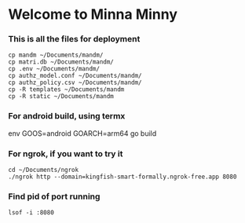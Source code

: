 # Welcome to Minna Minny


### This is all the files for deployment
```
cp mandm ~/Documents/mandm/
cp matri.db ~/Documents/mandm/
cp .env ~/Documents/mandm/
cp authz_model.conf ~/Documents/mandm/
cp authz_policy.csv ~/Documents/mandm/
cp -R templates ~/Documents/mandm
cp -R static ~/Documents/mandm
```
### For android build, using termx
env GOOS=android GOARCH=arm64 go build


### For ngrok, if you want to try it 
```ngrok config add-authtoken 
cd ~/Documents/ngrok
./ngrok http --domain=kingfish-smart-formally.ngrok-free.app 8080 
```


### Find pid of port running
```
lsof -i :8080
```